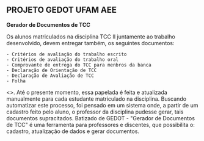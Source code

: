 ## PROJETO GEDOT UFAM AEE

**Gerador de Documentos de TCC**

Os alunos matriculados na disciplina TCC II juntamente ao trabalho desenvolvido, devem entregar também, os seguintes documentos:

	- Critérios de avaliação do trabalho escrito
	- Critérios de avaliação do trabalho oral
	- Comprovante de entrega do TCC para menbros da banca
	- Declaração de Orientação de TCC
	- Declaração de Avaliação de TCC
	- Folha
	
<<citar os documentos>>. Até o presente momento, essa papelada é feita e atualizada manualmente para cada estudante matriculado na disciplina. Buscando automatizar este processo, foi pensado em um sistema onde, a partir de um cadastro feito pelo aluno, o professor da disciplina pudesse gerar, tais documentos supracitados. Batizado de GEDOT - "Gerador de Documentos de TCC" é uma ferramenta para professores e discentes, que possibilita o: cadastro, atualização de dados e gerar documentos.
